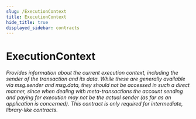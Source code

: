 ```yaml
---
slug: /ExecutionContext
title: ExecutionContext
hide_title: true
displayed_sidebar: contracts
---
```


# ExecutionContext

_Provides information about the current execution context, including the sender of the transaction and its data. While these are generally available via msg.sender and msg.data, they should not be accessed in such a direct manner, since when dealing with meta-transactions the account sending and paying for execution may not be the actual sender (as far as an application is concerned). This contract is only required for intermediate, library-like contracts._
